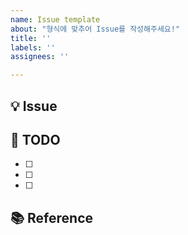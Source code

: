 ```yaml
---
name: Issue template
about: "형식에 맞추어 Issue를 작성해주세요!"
title: ''
labels: ''
assignees: ''

---
```


💡 Issue
-----



📝 TODO
-----
- [ ]
- [ ]
- [ ]



📚 Reference
-----
